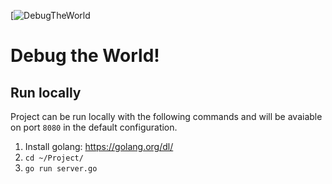 [![DebugTheWorld](https://imgur.com/FUi5NMc.png)
# Debug the World!

## Run locally

Project can be run locally with the following commands and will be avaiable on port `8080` in the default configuration.

1. Install golang: https://golang.org/dl/
2. `cd ~/Project/`
3. `go run server.go`
